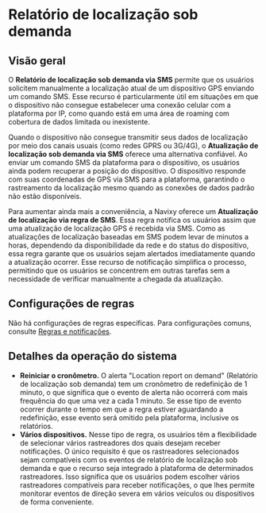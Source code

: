 # Relatório de localização sob demanda

## Visão geral

O **Relatório de localização sob demanda via SMS** permite que os usuários solicitem manualmente a localização atual de um dispositivo GPS enviando um comando SMS. Esse recurso é particularmente útil em situações em que o dispositivo não consegue estabelecer uma conexão celular com a plataforma por IP, como quando está em uma área de roaming com cobertura de dados limitada ou inexistente.

Quando o dispositivo não consegue transmitir seus dados de localização por meio dos canais usuais (como redes GPRS ou 3G/4G), o **Atualização de localização sob demanda via SMS** oferece uma alternativa confiável. Ao enviar um comando SMS da plataforma para o dispositivo, os usuários ainda podem recuperar a posição do dispositivo. O dispositivo responde com suas coordenadas de GPS via SMS para a plataforma, garantindo o rastreamento da localização mesmo quando as conexões de dados padrão não estão disponíveis.

Para aumentar ainda mais a conveniência, a Navixy oferece um **Atualização de localização via regra de SMS**. Essa regra notifica os usuários assim que uma atualização de localização GPS é recebida via SMS. Como as atualizações de localização baseadas em SMS podem levar de minutos a horas, dependendo da disponibilidade da rede e do status do dispositivo, essa regra garante que os usuários sejam alertados imediatamente quando a atualização ocorrer. Esse recurso de notificação simplifica o processo, permitindo que os usuários se concentrem em outras tarefas sem a necessidade de verificar manualmente a chegada da atualização.

## Configurações de regras

Não há configurações de regras específicas. Para configurações comuns, consulte [Regras e notificações](../../regras-e-notificacoes.md).

## Detalhes da operação do sistema

- **Reiniciar o cronômetro.** O alerta "Location report on demand" (Relatório de localização sob demanda) tem um cronômetro de redefinição de 1 minuto, o que significa que o evento de alerta não ocorrerá com mais frequência do que uma vez a cada 1 minuto. Se esse tipo de evento ocorrer durante o tempo em que a regra estiver aguardando a redefinição, esse evento será omitido pela plataforma, inclusive os relatórios.
- **Vários dispositivos.** Nesse tipo de regra, os usuários têm a flexibilidade de selecionar vários rastreadores dos quais desejam receber notificações. O único requisito é que os rastreadores selecionados sejam compatíveis com os eventos de relatório de localização sob demanda e que o recurso seja integrado à plataforma de determinados rastreadores. Isso significa que os usuários podem escolher vários rastreadores compatíveis para receber notificações, o que lhes permite monitorar eventos de direção severa em vários veículos ou dispositivos de forma conveniente.